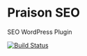 # Praison SEO

SEO WordPress Plugin

[![Build Status](https://travis-ci.org/Praison/seo-wordpress.svg?branch=master)](https://travis-ci.org/Praison/seo-wordpress)
